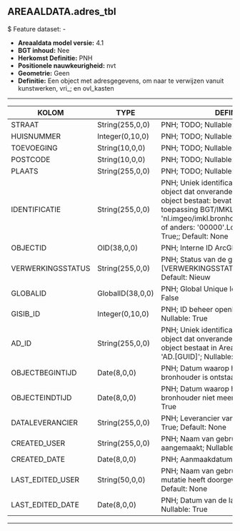 ﻿## AREAALDATA.adres_tbl

$ Feature dataset: -


* __Areaaldata model versie:__ 4.1
* __BGT inhoud:__ Nee
* __Herkomst Definitie:__ PNH
* __Positionele nauwkeurigheid:__ nvt
* __Geometrie:__ Geen
* __Definitie:__ Een object met adresgegevens, om naar te verwijzen vanuit kunstwerken, vri_; en ovl_kasten

***

|KOLOM                               |TYPE                |DEFINITIE|
|-----                               |----                |------    |
|STRAAT                              |String(255,0,0)     |PNH; TODO; Nullable: True; Default: None|
|HUISNUMMER                          |Integer(0,10,0)     |PNH; TODO; Nullable: True|
|TOEVOEGING                          |String(10,0,0)      |PNH; TODO; Nullable: True; Default: None|
|POSTCODE                            |String(10,0,0)      |PNH; TODO; Nullable: True; Default: None|
|PLAATS                              |String(255,0,0)     |PNH; TODO; Nullable: True; Default: None|
|IDENTIFICATIE                       |String(255,0,0)     |PNH; Uniek identificatienummer voor het object dat onveranderlijk is zolang het object bestaat: bevat indien van toepassing BGT/IMKL ID in format 'nl.imgeo/imkl.bronhouderscode.LokaalID' of anders: '00000'.LokaalID; Nullable: True;; Default: None|
|OBJECTID                            |OID(38,0,0)         |PNH; Interne ID ArcGIS; Nullable: False|
|VERWERKINGSSTATUS                   |String(255,0,0)     |PNH; Status van de gegevens; keuzelijst [VERWERKINGSSTATUS]; Nullable: False; Default: Nieuw|
|GLOBALID                            |GlobalID(38,0,0)    |PNH; Global Unique Identifier; Nullable: False|
|GISIB_ID                            |Integer(0,10,0)     |PNH; ID beheer openbare ruimte (GISIB); Nullable: True|
|AD_ID                               |String(255,0,0)     |PNH; Uniek identificatienummer voor het object dat onveranderlijk is zolang het object bestaat in Areaaldata: in format 'AD.[GUID]'; Nullable: False; Default: None|
|OBJECTBEGINTIJD                     |Date(8,0,0)         |PNH; Datum waarop het object bij de bronhouder is ontstaan; Nullable: True|
|OBJECTEINDTIJD                      |Date(8,0,0)         |PNH; Datum waarop het object bij de bronhouder niet meer geldig is; Nullable: True|
|DATALEVERANCIER                     |String(255,0,0)     |PNH; Leverancier van de data; Nullable: True; Default: None|
|CREATED_USER                        |String(255,0,0)     |PNH; Naam van gebruiker die de rij heeft aangemaakt; Nullable: True; Default: None|
|CREATED_DATE                        |Date(8,0,0)         |PNH; Aanmaakdatum; Nullable: True|
|LAST_EDITED_USER                    |String(50,0,0)      |PNH; Naam van gebruiker die de laatste mutatie heeft doorgevoerd; Nullable: True; Default: None|
|LAST_EDITED_DATE                    |Date(8,0,0)         |PNH; Datum van de laatste mutatie; Nullable: True|

***

